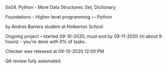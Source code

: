 0x04. Python - More Data Structures: Set, Dictionary

Foundations - Higher-level programming ― Python

by Andres Barrera student at Holberton School

Ongoing project - started 09-10-2020, must end by 09-11-2020 (in about 9 hours) - you're done with 0% of tasks.

Checker was released at 09-10-2020 12:00 PM

QA review fully automated. 